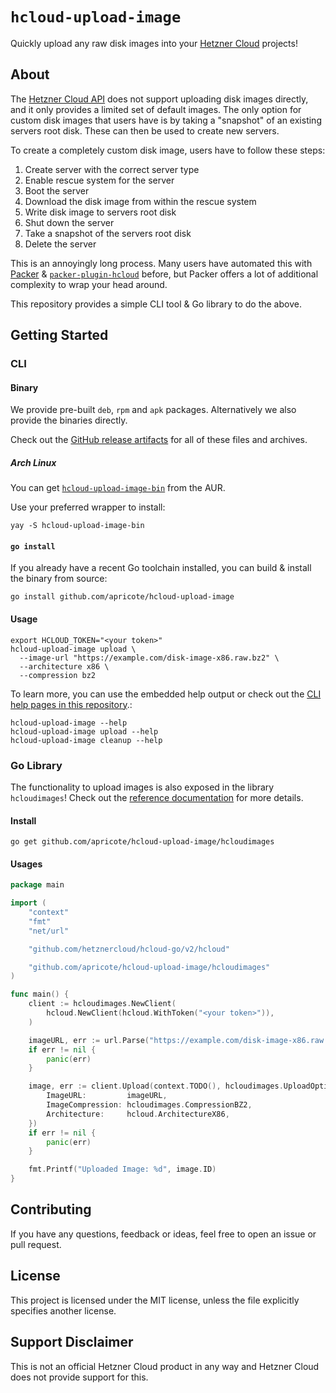 # `hcloud-upload-image`

Quickly upload any raw disk images into your [Hetzner Cloud](https://hetzner.com/cloud) projects!

## About

The [Hetzner Cloud API](https://docs.hetzner.cloud/) does not support uploading disk images directly, and it only
provides a limited set of default images. The only option for custom disk images that users have is by taking a
"snapshot" of an existing servers root disk. These can then be used to create new servers.

To create a completely custom disk image, users have to follow these steps:

1. Create server with the correct server type
2. Enable rescue system for the server
3. Boot the server
4. Download the disk image from within the rescue system
5. Write disk image to servers root disk
6. Shut down the server
7. Take a snapshot of the servers root disk
8. Delete the server

This is an annoyingly long process. Many users have automated this with [Packer](https://www.packer.io/) &
[`packer-plugin-hcloud`](https://github.com/hetznercloud/packer-plugin-hcloud/) before, but Packer offers a lot of
additional complexity to wrap your head around.

This repository provides a simple CLI tool & Go library to do the above.

## Getting Started

### CLI

#### Binary

We provide pre-built `deb`, `rpm` and `apk` packages. Alternatively we also provide the binaries directly.

Check out the [GitHub release artifacts](https://github.com/apricote/hcloud-upload-image/releases/latest) for all of these files and archives.

##### Arch Linux

You can get [`hcloud-upload-image-bin`](https://aur.archlinux.org/packages/hcloud-upload-image-bin) from the AUR.

Use your preferred wrapper to install:

```shell
yay -S hcloud-upload-image-bin
```

#### `go install`

If you already have a recent Go toolchain installed, you can build & install the binary from source:

```shell
go install github.com/apricote/hcloud-upload-image
```

#### Usage

```shell
export HCLOUD_TOKEN="<your token>"
hcloud-upload-image upload \
  --image-url "https://example.com/disk-image-x86.raw.bz2" \
  --architecture x86 \
  --compression bz2
```

To learn more, you can use the embedded help output or check out the [CLI help pages in this repository](docs/cli/hcloud-upload-image.md).:

```shell
hcloud-upload-image --help
hcloud-upload-image upload --help
hcloud-upload-image cleanup --help
```

### Go Library

The functionality to upload images is also exposed in the library `hcloudimages`! Check out the [reference documentation](https://pkg.go.dev/github.com/apricote/hcloud-upload-image/hcloudimages) for more details.

#### Install

```shell
go get github.com/apricote/hcloud-upload-image/hcloudimages
```

#### Usages

```go
package main

import (
	"context"
	"fmt"
	"net/url"

	"github.com/hetznercloud/hcloud-go/v2/hcloud"

	"github.com/apricote/hcloud-upload-image/hcloudimages"
)

func main() {
	client := hcloudimages.NewClient(
		hcloud.NewClient(hcloud.WithToken("<your token>")),
	)

	imageURL, err := url.Parse("https://example.com/disk-image-x86.raw.bz2")
	if err != nil {
		panic(err)
	}

	image, err := client.Upload(context.TODO(), hcloudimages.UploadOptions{
		ImageURL:         imageURL,
		ImageCompression: hcloudimages.CompressionBZ2,
		Architecture:     hcloud.ArchitectureX86,
	})
	if err != nil {
		panic(err)
	}

	fmt.Printf("Uploaded Image: %d", image.ID)
}
```

## Contributing

If you have any questions, feedback or ideas, feel free to open an issue or pull request.

## License

This project is licensed under the MIT license, unless the file explicitly specifies another license.

## Support Disclaimer

This is not an official Hetzner Cloud product in any way and Hetzner Cloud does not provide support for this.
